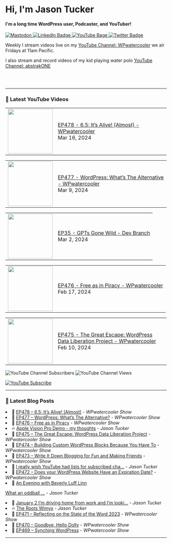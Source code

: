 # Hi, I'm Jason Tucker

#### I'm a long time WordPress user, Podcaster, and YouTuber!

<div id="badges">
  <a href="https://simian.rodeo/@jasontucker">
<img alt="Mastodon" src="https://img.shields.io/mastodon/follow/109265629430158597?domain=https%3A%2F%2Fsimian.rodeo&label=Follow%20%40jasontucker%40simianrodeo%20on%20Mastodon&logo=mastodon&style=for-the-badge">
  </a>
  <a href="https://linkedin.com/in/jasontucker">
    <img src="https://img.shields.io/badge/LinkedIn-blue?style=for-the-badge&logo=linkedin&logoColor=white" alt="LinkedIn Badge"/>
  </a>
  <a href="https://youtube.com/wpwatercooler">
    <img src="https://img.shields.io/youtube/channel/views/UCJwt6pUOwhJgmcJ9j-uS5Jw?label=YouTube&logo=YOUTUBE&style=for-the-badge" alt="YouTube Bage">
  </a>
  <a href="https://twitter.com/jasontucker">
    <img src="https://img.shields.io/badge/Twitter-grey?style=for-the-badge&logo=twitter&logoColor=white" alt="Twitter Badge"/>
  </a>
</div>


Weekly I stream videos live on my [YouTube Channel: WPwatercooler](https://youtube.com/wpwatercooler) we air Fridays at 11am Pacific.

I also stream and record videos of my kid playing water polo [YouTube Channel: abstrakONE](https://youtube.com/abstrakone)



<br />
<br />

---

### 🎥 Latest YouTube Videos

<!-- YOUTUBE:START --><table><tr><td><a href="https://www.youtube.com/watch?v=Iwa85F7qsx4"><img width="140px" src="https://i.ytimg.com/vi/Iwa85F7qsx4/mqdefault.jpg"></a></td>
<td><a href="https://www.youtube.com/watch?v=Iwa85F7qsx4">EP478 - 6.5: It’s Alive! &lpar;Almost&rpar; - WPwatercooler</a><br/>Mar 16, 2024</td></tr></table>
<table><tr><td><a href="https://www.youtube.com/watch?v=jNU0DPLGxVE"><img width="140px" src="https://i.ytimg.com/vi/jNU0DPLGxVE/mqdefault.jpg"></a></td>
<td><a href="https://www.youtube.com/watch?v=jNU0DPLGxVE">EP477 - WordPress: What’s The Alternative - WPwatercooler</a><br/>Mar 9, 2024</td></tr></table>
<table><tr><td><a href="https://www.youtube.com/watch?v=nulEQN9w2KA"><img width="140px" src="https://i.ytimg.com/vi/nulEQN9w2KA/mqdefault.jpg"></a></td>
<td><a href="https://www.youtube.com/watch?v=nulEQN9w2KA">EP35 - GPTs Gone Wild  - Dev Branch</a><br/>Mar 2, 2024</td></tr></table>
<table><tr><td><a href="https://www.youtube.com/watch?v=fjcyRUqh_mo"><img width="140px" src="https://i.ytimg.com/vi/fjcyRUqh_mo/mqdefault.jpg"></a></td>
<td><a href="https://www.youtube.com/watch?v=fjcyRUqh_mo">EP476 - Free as in Piracy - WPwatercooler</a><br/>Feb 17, 2024</td></tr></table>
<table><tr><td><a href="https://www.youtube.com/watch?v=dOdBtLemwiY"><img width="140px" src="https://i.ytimg.com/vi/dOdBtLemwiY/mqdefault.jpg"></a></td>
<td><a href="https://www.youtube.com/watch?v=dOdBtLemwiY">EP475 - The Great Escape: WordPress Data Liberation Project - WPwatercooler</a><br/>Feb 10, 2024</td></tr></table>
<!-- YOUTUBE:END -->


![YouTube Channel Subscribers](https://img.shields.io/youtube/channel/subscribers/UCJwt6pUOwhJgmcJ9j-uS5Jw?style=social)
![YouTube Channel Views](https://img.shields.io/youtube/channel/views/UCJwt6pUOwhJgmcJ9j-uS5Jw?style=social)
<br />

[![YouTube Subscribe](https://img.shields.io/badge/YouTube_@wpwatercooler-SUBSCRIBE-red?logo=youtube&style=for-the-badge&logoColor=red)](https://www.youtube.com/wpwatercooler?sub_confirmation=1) 




---

### 📑 Latest Blog Posts

<!-- BLOG-POST-LIST:START --><li>🚀 <a href='https://wpwatercooler.com/wpwatercooler/ep478-6-5-its-alive-almost/'>EP478 – 6.5: It’s Alive! &lpar;Almost&rpar;</a> - <em>WPwatercooler Show</em></li><li>💫 <a href='https://wpwatercooler.com/wpwatercooler/ep477-wordpress-whats-the-alternative/'>EP477 – WordPress: What’s The Alternative?</a> - <em>WPwatercooler Show</em></li><li>🚀 <a href='https://wpwatercooler.com/wpwatercooler/ep476-free-as-in-piracy/'>EP476 – Free as in Piracy</a> - <em>WPwatercooler Show</em></li><li>🔥 <a href='https://jasontucker.blog/2024/02/13/apple-vision-pro.html'>Apple Vision Pro Demo - my thoughts</a> - <em>Jason Tucker</em></li><li>💫 <a href='https://wpwatercooler.com/wpwatercooler/ep475-the-great-escape-wordpress-data-liberation-project/'>EP475 – The Great Escape: WordPress Data Liberation Project</a> - <em>WPwatercooler Show</em></li><li>💯 <a href='https://wpwatercooler.com/wpwatercooler/ep474-building-custom-wordpress-blocks-because-you-have-to/'>EP474 – Building Custom WordPress Blocks Because You Have To</a> - <em>WPwatercooler Show</em></li><li>🚀 <a href='https://wpwatercooler.com/wpwatercooler/ep473-write-it-down-blogging-for-fun-and-making-friends/'>EP473 – Write It Down Blogging for Fun and Making Friends</a> - <em>WPwatercooler Show</em></li><li>💫 <a href='https://jasontucker.blog/2024/01/14/i-really-wish.html'>I really wish YouTube had lists for subscribed cha...</a> - <em>Jason Tucker</em></li><li>💯 <a href='https://wpwatercooler.com/wpwatercooler/ep472-does-your-wordpress-website-have-an-expiration-date/'>EP472 – Does your WordPress Website Have an Expiration Date?</a> - <em>WPwatercooler Show</em></li><li>🚀 <a href='https://jasontucker.blog/2024/01/03/an-evening-with.html'>An Evening with Beverly Luff Linn
What an oddball ...</a> - <em>Jason Tucker</em></li><li>💫 <a href='https://jasontucker.blog/2024/01/02/january-im-driving.html'>January 2 I’m driving home from work and I’m looki...</a> - <em>Jason Tucker</em></li><li>🔥 <a href='https://jasontucker.blog/2023/12/31/the-roots-wimyx.html'>The Roots Wimyx</a> - <em>Jason Tucker</em></li><li>💯 <a href='https://wpwatercooler.com/wpwatercooler/ep471-reflecting-on-the-state-of-the-word-2023/'>EP471 – Reflecting on the State of the Word 2023</a> - <em>WPwatercooler Show</em></li><li>🚀 <a href='https://wpwatercooler.com/wpwatercooler/ep470-goodbye-hello-dolly/'>EP470 – Goodbye, Hello Dolly</a> - <em>WPwatercooler Show</em></li><li>💫 <a href='https://wpwatercooler.com/wpwatercooler/ep469-synching-wordpress/'>EP469 – Synching WordPress</a> - <em>WPwatercooler Show</em></li><!-- BLOG-POST-LIST:END -->


---

